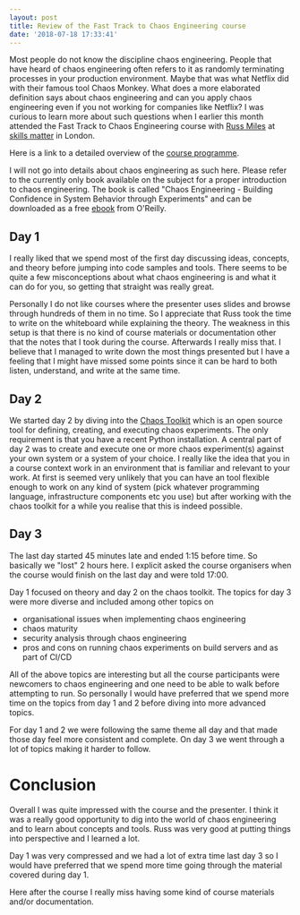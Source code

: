 ```yaml
---
layout: post
title: Review of the Fast Track to Chaos Engineering course
date: '2018-07-18 17:33:41'
---
```


Most people do not know the discipline chaos engineering. People that have heard of chaos engineering often refers to it as randomly terminating processes in your production environment. Maybe that was what Netflix did with their famous tool Chaos Monkey. What does a more elaborated definition says about chaos engineering and can you apply chaos engineering even if you not working for companies like Netflix? I was curious to learn more about such questions when I earlier this month attended the Fast Track to Chaos Engineering course with [Russ Miles](https://twitter.com/russmiles) at [skills matter](https://skillsmatter.com/) in London.

Here is a link to a detailed overview of the [course programme](http://www.russmiles.com/fast-track-to-chaos-engineering.html).

I will not go into details about chaos engineering as such here. Please refer to the currently only book available on the subject for a proper introduction to chaos engineering. The book is called "Chaos Engineering -
Building Confidence in System Behavior through Experiments" and can be downloaded as a free [ebook](https://www.oreilly.com/webops-perf/free/chaos-engineering.csp) from O'Reilly.

## Day 1
I really liked that we spend most of the first day discussing ideas, concepts, and theory before jumping into code samples and tools. There seems to be quite a few misconceptions about what chaos engineering is and what it can do for you, so getting that straight was really great.

Personally I do not like courses where the presenter uses slides and browse through hundreds of them in no time. So I appreciate that Russ took the time to write on the whiteboard while explaining the theory. The weakness in this setup is that there is no kind of course materials or documentation other that the notes that I took during the course. Afterwards I really miss that. I believe that I managed to write down the most things presented but I have a feeling that I might have missed some points since it can be hard to both listen, understand, and write at the same time.

## Day 2

We started day 2 by diving into the [Chaos Toolkit](https://chaostoolkit.org/) which is an open source tool for defining, creating, and executing chaos experiments. The only requirement is that you have a recent Python installation. A central part of day 2 was to create and execute one or more chaos experiment(s) against your own system or a system of your choice. I really like the idea that you in a course context work in an environment that is familiar and relevant to your work. At first is seemed very unlikely that you can have an tool flexible enough to work on any kind of system (pick whatever programming language, infrastructure components etc you use) but after working with the chaos toolkit for a while you realise that this is indeed possible.

## Day 3
The last day started 45 minutes late and ended 1:15 before time. So basically we "lost" 2 hours here. I explicit asked the course organisers when the course would finish on the last day and were told 17:00.

Day 1 focused on theory and day 2 on the chaos toolkit. The topics for day 3 were more diverse and included among other topics on

*   organisational issues when implementing chaos engineering
*   chaos maturity
*   security analysis through chaos engineering
*   pros and cons on running chaos experiments on build servers and as part of CI/CD

All of the above topics are interesting but all the course participants were newcomers to chaos engineering and one need to be able to walk before attempting to run. So personally I would have preferred that we spend more time on the topics from day 1 and 2 before diving into more advanced topics.

For day 1 and 2 we were following the same theme all day and that made those day feel more consistent and complete. On day 3 we went through a lot of topics making it harder to follow.

# Conclusion
Overall I was quite impressed with the course and the presenter. I think it was a really good opportunity to dig into the world of chaos engineering and to learn about concepts and tools. Russ was very good at putting things into perspective and I learned a lot.

Day 1 was very compressed and we had a lot of extra time last day 3 so I would have preferred that we spend more time going through the material covered during day 1.

Here after the course I really miss having some kind of course materials and/or documentation.
